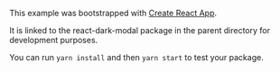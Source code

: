 This example was bootstrapped with [Create React App](https://github.com/facebook/create-react-app).

It is linked to the react-dark-modal package in the parent directory for development purposes.

You can run `yarn install` and then `yarn start` to test your package.
